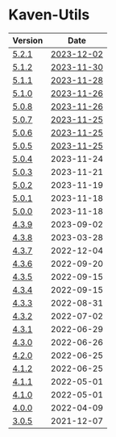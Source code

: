 # Kaven-Utils

| Version | Date |
|---|---|
| [5.2.1](5.2.1) | [2023-12-02](# "2023-12-02T04:49:06.424Z") |
| [5.1.2](5.1.2) | [2023-11-30](# "2023-11-30T12:23:23.387Z") |
| [5.1.1](5.1.1) | [2023-11-28](# "2023-11-28T11:51:48.791Z") |
| [5.1.0](5.1.0) | [2023-11-26](# "2023-11-26T01:54:49.888Z") |
| [5.0.8](5.0.8) | [2023-11-26](# "2023-11-26T00:34:04.194Z") |
| [5.0.7](5.0.7) | [2023-11-25](# "2023-11-25T16:18:06.244Z") |
| [5.0.6](5.0.6) | [2023-11-25](# "2023-11-25T08:15:29.630Z") |
| [5.0.5](5.0.5) | [2023-11-25](# "2023-11-25T03:52:28.637Z") |
| [5.0.4](5.0.4) | 2023-11-24 |
| [5.0.3](5.0.3) | 2023-11-21 |
| [5.0.2](5.0.2) | 2023-11-19 |
| [5.0.1](5.0.1) | 2023-11-18 |
| [5.0.0](5.0.0) | 2023-11-18 |
| [4.3.9](4.3.9) | 2023-09-02 |
| [4.3.8](4.3.8) | 2023-03-28 |
| [4.3.7](4.3.7) | 2022-12-04 |
| [4.3.6](4.3.6) | 2022-09-20 |
| [4.3.5](4.3.5) | 2022-09-15 |
| [4.3.4](4.3.4) | 2022-09-15 |
| [4.3.3](4.3.3) | 2022-08-31 |
| [4.3.2](4.3.2) | 2022-07-02 |
| [4.3.1](4.3.1) | 2022-06-29 |
| [4.3.0](4.3.0) | 2022-06-26 |
| [4.2.0](4.2.0) | 2022-06-25 |
| [4.1.2](4.1.2) | 2022-06-25 |
| [4.1.1](4.1.1) | 2022-05-01 |
| [4.1.0](4.1.0) | 2022-05-01 |
| [4.0.0](4.0.0) | 2022-04-09 |
| [3.0.5](3.0.5) | 2021-12-07 |
